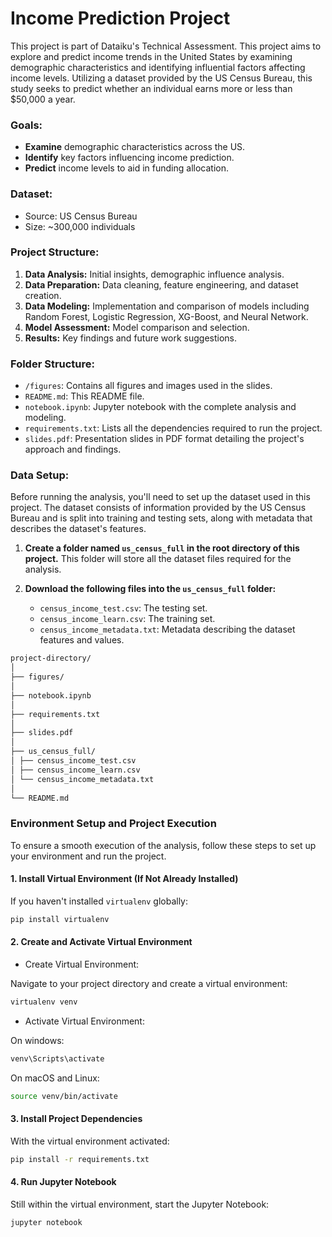 # Income Prediction Project

This project is part of Dataiku's Technical Assessment. This project aims to explore and predict income trends in the United States by examining demographic characteristics and identifying influential factors affecting income levels. Utilizing a dataset provided by the US Census Bureau, this study seeks to predict whether an individual earns more or less than $50,000 a year.

### Goals:
- **Examine** demographic characteristics across the US.
- **Identify** key factors influencing income prediction.
- **Predict** income levels to aid in funding allocation.

### Dataset:
- Source: US Census Bureau
- Size: ~300,000 individuals

### Project Structure:
1. **Data Analysis:** Initial insights, demographic influence analysis.
2. **Data Preparation:** Data cleaning, feature engineering, and dataset creation.
3. **Data Modeling:** Implementation and comparison of models including Random Forest, Logistic Regression, XG-Boost, and Neural Network.
4. **Model Assessment:** Model comparison and selection.
5. **Results:** Key findings and future work suggestions.

### Folder Structure:
- `/figures`: Contains all figures and images used in the slides.
- `README.md`: This README file.
- `notebook.ipynb`: Jupyter notebook with the complete analysis and modeling.
- `requirements.txt`: Lists all the dependencies required to run the project.
- `slides.pdf`: Presentation slides in PDF format detailing the project's approach and findings.

### Data Setup:
Before running the analysis, you'll need to set up the dataset used in this project. The dataset consists of information provided by the US Census Bureau and is split into training and testing sets, along with metadata that describes the dataset's features.

1. **Create a folder named `us_census_full` in the root directory of this project.** This folder will store all the dataset files required for the analysis.

2. **Download the following files into the `us_census_full` folder:**
   - `census_income_test.csv`: The testing set.
   - `census_income_learn.csv`: The training set.
   - `census_income_metadata.txt`: Metadata describing the dataset features and values.

```bash
project-directory/
│
├── figures/
│
├── notebook.ipynb
│
├── requirements.txt
│
├── slides.pdf
│
├── us_census_full/
│ ├── census_income_test.csv
│ ├── census_income_learn.csv
│ └── census_income_metadata.txt
│
└── README.md
```

### Environment Setup and Project Execution

To ensure a smooth execution of the analysis, follow these steps to set up your environment and run the project.

#### 1. Install Virtual Environment (If Not Already Installed)

If you haven't installed `virtualenv` globally:

```bash
pip install virtualenv
```

#### 2. Create and Activate Virtual Environment

- Create Virtual Environment:

Navigate to your project directory and create a virtual environment:

```bash
virtualenv venv
```

- Activate Virtual Environment:

On windows:

```bash
venv\Scripts\activate
```

On macOS and Linux:

```bash
source venv/bin/activate
```

#### 3. Install Project Dependencies

With the virtual environment activated:

```bash
pip install -r requirements.txt
```

#### 4. Run Jupyter Notebook

Still within the virtual environment, start the Jupyter Notebook:

```bash
jupyter notebook
```
